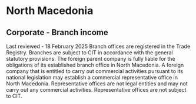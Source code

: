 # North Macedonia
## Corporate - Branch income
Last reviewed - 18 February 2025
Branch offices are registered in the Trade Registry. Branches are subject to CIT in accordance with the general statutory provisions. The foreign parent company is fully liable for the obligations of its established branch office in North Macedonia.
A foreign company that is entitled to carry out commercial activities pursuant to its national legislation may establish a commercial representative office in North Macedonia. Representative offices are not legal entities and may not carry out any commercial activities. Representative offices are not subject to CIT.
